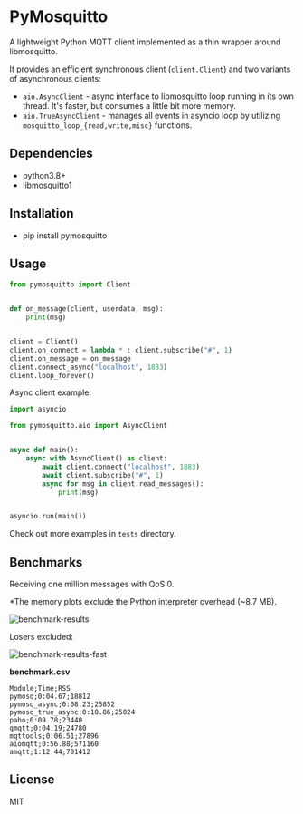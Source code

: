 # PyMosquitto

A lightweight Python MQTT client implemented as a thin wrapper around libmosquitto.

It provides an efficient synchronous client (`client.Client`) and two variants of asynchronous clients:

- `aio.AsyncClient` - async interface to libmosquitto loop running in its own thread. It's faster, but consumes a little bit more memory.
- `aio.TrueAsyncClient` - manages all events in asyncio loop by utilizing `mosquitto_loop_{read,write,misc}` functions.


## Dependencies

- python3.8+
- libmosquitto1


## Installation

- pip install pymosquitto


## Usage

```python
from pymosquitto import Client


def on_message(client, userdata, msg):
    print(msg)


client = Client()
client.on_connect = lambda *_: client.subscribe("#", 1)
client.on_message = on_message
client.connect_async("localhost", 1883)
client.loop_forever()
```

Async client example:

```python
import asyncio

from pymosquitto.aio import AsyncClient


async def main():
    async with AsyncClient() as client:
        await client.connect("localhost", 1883)
        await client.subscribe("#", 1)
        async for msg in client.read_messages():
            print(msg)


asyncio.run(main())
```

Check out more examples in `tests` directory.


## Benchmarks

Receiving one million messages with QoS 0.

*The memory plots exclude the Python interpreter overhead (~8.7 MB).

![benchmark-results](./results.png)

Losers excluded:

![benchmark-results-fast](./results_fast.png)

**benchmark.csv**

```text
Module;Time;RSS
pymosq;0:04.67;18812
pymosq_async;0:08.23;25852
pymosq_true_async;0:10.86;25024
paho;0:09.78;23440
gmqtt;0:04.19;24780
mqttools;0:06.51;27896
aiomqtt;0:56.88;571160
amqtt;1:12.44;701412
```


## License

MIT
